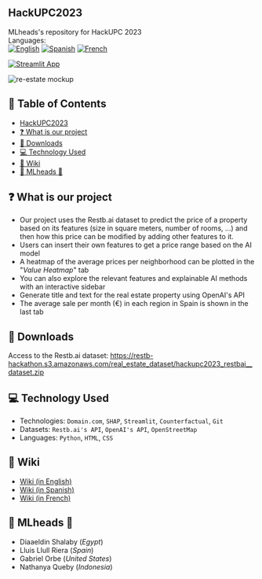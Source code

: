 ## HackUPC2023 
MLheads's repository for HackUPC 2023 <br/>
Languages: <br/>
[![English](https://img.shields.io/badge/English-🇬🇧-blue)](https://github.com/diaa-shalaby/HackUPC2023/blob/main/README.md)
[![Spanish](https://img.shields.io/badge/Spanish-🇪🇸-red)](https://github.com/diaa-shalaby/HackUPC2023/blob/main/languages/es/README.md)
[![French](https://img.shields.io/badge/French-🇫🇷-white)](https://github.com/diaa-shalaby/HackUPC2023/blob/main/languages/fr/README.md)

[![Streamlit App](https://static.streamlit.io/badges/streamlit_badge_black_red.svg)](https://mlheads.streamlit.app)

![re-estate mockup](https://github.com/diaa-shalaby/HackUPC2023/assets/73829218/7741beae-e41d-44f1-9006-562e631340d6)

## :scroll: Table of Contents
- [HackUPC2023](https://github.com/diaa-shalaby/HackUPC2023/blob/main/README.md#hackupc2023)
- [:question: What is our project](https://github.com/diaa-shalaby/HackUPC2023/blob/main/README.md#hackupc2023)
- [:page_facing_up: Downloads](https://github.com/diaa-shalaby/HackUPC2023/blob/main/README.md#page_facing_up-downloads)
- [:computer: Technology Used](https://github.com/diaa-shalaby/HackUPC2023/blob/main/README.md#computer-Technology-Used)
- [:dart: Wiki](https://github.com/diaa-shalaby/HackUPC2023/blob/main/README.md#dart-Wiki)
- [🤗 MLheads 🤯](https://github.com/diaa-shalaby/HackUPC2023#-mlheads-)

## :question: What is our project
- Our project uses the Restb.ai dataset to predict the price of a property based on its features (size in square meters, number of rooms, ...) and then how this price can be modified by adding other features to it.
- Users can insert their own features to get a price range based on the AI model
- A heatmap of the average prices per neighborhood can be plotted in the "_Value Heatmap_" tab
- You can also explore the relevant features and explainable AI methods with an interactive sidebar
- Generate title and text for the real estate property using OpenAI's API
- The average sale per month (€) in each region in Spain is shown in the last tab

## :page_facing_up: Downloads
Access to the Restb.ai dataset: https://restb-hackathon.s3.amazonaws.com/real_estate_dataset/hackupc2023_restbai__dataset.zip

## :computer: Technology Used
- Technologies: `Domain.com`, `SHAP`, `Streamlit`, `Counterfactual`, `Git`
- Datasets: `Restb.ai's API`, `OpenAI's API`, `OpenStreetMap`
- Languages: `Python`, `HTML`, `CSS`

## :dart: Wiki
- [Wiki (in English)](https://github.com/diaa-shalaby/HackUPC2023/wiki/Wiki-(in-English)#documentation-on-technologies-used)
- [Wiki (in Spanish)](https://github.com/diaa-shalaby/HackUPC2023/wiki/Wiki-(en-Espa%C3%B1ol)#documentaci%C3%B3n-sobre-tecnolog%C3%ADas-utilizadas)
- [Wiki (in French)](https://github.com/diaa-shalaby/HackUPC2023/wiki/Wiki-(en-Fran%C3%A7ais)#documentation-sur-les-technologies-utilis%C3%A9es)

## 🤗 MLheads 🤯
- Diaaeldin Shalaby (_Egypt_)
- Lluis Llull Riera (_Spain_)
- Gabriel Orbe (_United States_)
- Nathanya Queby (_Indonesia_)